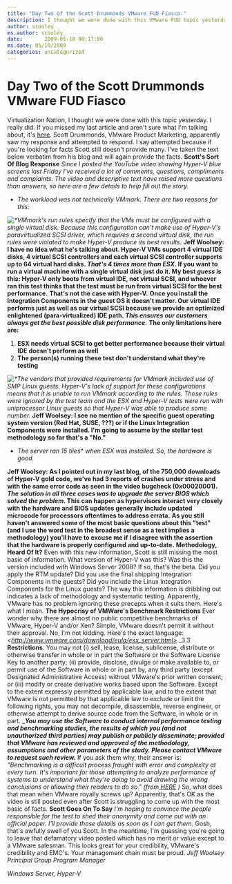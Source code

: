 ```yaml
---
title: "Day Two of the Scott Drummonds VMware FUD Fiasco."
description: I thought we were done with this VMware FUD topic yesterday. I really did.
author: scooley
ms.author: scooley
date:       2009-05-10 00:17:00
ms.date: 05/10/2009
categories: uncategorized
---
```

# Day Two of the Scott Drummonds VMware FUD Fiasco

Virtualization Nation, I thought we were done with this topic yesterday. I really did. If you missed my last article and aren't sure what I'm talking about, it's [here](https://blogs.technet.com/virtualization/archive/2009/05/09/hyper-v-winning-daily-vmware-fud-reaching-new-heights.aspx). Scott Drummonds, VMware Product Marketing, apparently saw my response and attempted to respond. I say attempted because if you're looking for facts Scott still doesn't provide many. I've taken the text below verbatim from his blog and will again provide the facts. **Scott's Sort Of Blog Response** _Since I posted_ _the YouTube video showing Hyper-V blue screens_ _last Friday I've received a lot of comments, questions, compliments and complaints. The video and descriptive text have raised more questions than answers, so here are a few details to help fill out the story._

  * _The workload was not technically VMmark._ _There are two reasons for this:_

_![*](https://blogs.technet.com/controlpanel/blogs/PicExportError)VMmark's run rules specify that the VMs must be configured with a single virtual disk. Because this configuration can't make use of Hyper-V's paravirtualized SCSI driver, which requires a second virtual disk, the run rules were violated to make Hyper-V produce its best results._ **Jeff Woolsey: I have no idea what he's talking about. Hyper-V VMs support 4 virtual IDE disks, 4 virtual SCSI controllers and each virtual SCSI controller supports up to 64 virtual hard disks. _That's 4 times more than ESX_. If you want to run a virtual machine with a single virtual disk just do it. My best _guess_ is this: Hyper-V only boots from virtual IDE, not virtual SCSI, and whoever ran this test thinks that the test must be run from virtual SCSI for the best performance.** **That's not the case with Hyper-V.** **Once you install the Integration Components in the guest OS it doesn't matter. Our virtual IDE performs just as well as our virtual SCSI because we provide an optimized enlightened (para-virtualized) IDE path. _This ensures our customers always get the best possible disk performance._** **The only limitations here are:**

  1. **ESX needs virtual SCSI to get better performance because their virtual IDE doesn't perform as well**
  2. **The person(s) running these test don't understand what they're testing**

_![*](https://blogs.technet.com/controlpanel/blogs/PicExportError)The vendors that provided requirements for VMmark included use of SMP Linux guests. Hyper-V's lack of support for these configurations means that it is unable to run VMmark according to the rules. Those rules were ignored by the test team and the ESX and Hyper-V tests were run with uniprocessor Linux guests so that Hyper-V was able to produce some number._ **Jeff Woolsey: I see no mention of the specific guest operating system version (Red Hat, SUSE, ???) or if the Linux Integration Components were installed. I'm going to assume by the stellar test methodology so far that's a "No."**

  * _The server ran 15 tiles* when ESX was installed. So, the hardware is good._

**Jeff Woolsey: As I pointed out in my last blog, of the 750,000 downloads of Hyper-V gold code, we've had 3 reports of crashes under stress and with the same error code as seen in the video bugcheck (0x00020001). _The solution in all three cases was to upgrade the server BIOS which solved the problem_. This can happen as hypervisors interact very closely with the hardware and BIOS updates generally include updated microcode for processors oftentimes to address errata.** **As you still haven't answered some of the most basic questions about this "test" (and I use the word test in the broadest sense as a test implies a methodology) you'll have to excuse me if I disagree with the assertion that the hardware is properly configured and up-to-date.** **Methodology, Heard Of It?** Even with this new information, Scott is still missing the most basic of information. What version of Hyper-V was this? Was this the version included with Windows Server 2008? If so, that's the beta. Did you apply the RTM update? Did you use the final shipping Integration Components in the guests? Did you include the Linux Integration Components for the Linux guests? The way this information is dribbling out indicates a lack of methodology and systematic testing. Apparently, VMware has no problem ignoring these precepts when it suits them. Here's what I mean. **The Hypocrisy of VMWare's Benchmark Restrictions** Ever wonder why there are almost no public competitive benchmarks of VMware, Hyper-V and/or Xen? Simple, VMware doesn't permit it without their approval. No, I'm not kidding. Here's the exact language: _\<http://www.vmware.com/download/eula/esx_server.html>_ _3.3 **Restrictions**. You may not (i) sell, lease, license, sublicense, distribute or otherwise transfer in whole or in part the Software or the Software License Key to another party; (ii) provide, disclose, divulge or make available to, or permit use of the Software in whole or in part by, any third party (except Designated Administrative Access) without VMware's prior written consent; or (iii) modify or create derivative works based upon the Software. Except to the extent expressly permitted by applicable law, and to the extent that VMware is not permitted by that applicable law to exclude or limit the following rights, you may not decompile, disassemble, reverse engineer, or otherwise attempt to derive source code from the Software, in whole or in part. _**_You may use the Software to conduct internal performance testing and benchmarking studies, _the results of which you (and not unauthorized third parties) may publish or publicly disseminate; provided that VMware has reviewed and approved of the methodology, assumptions and other parameters of the study_. Please contact_ _VMware_ _to request such review._** If you ask them why, their answer is: _"Benchmarking is a difficult process fraught with error and complexity at every turn. It's important for those attempting to analyze performance of systems to understand what they're doing to avoid drawing the wrong conclusions or allowing their readers to do so." (from_[ _HERE_](http://blogs.vmware.com/virtualreality/2009/03/a-big-step-backwards-for-virtualization-benchmarking.html) _)_ So, what does that mean when VMware royally screws up? Apparently, that's OK as the video is still posted even after Scott is struggling to come up with the most basic of facts. **Scott Goes On To Say** _I'm hoping to convince the people responsible for the test to shed their anonymity and come out with an official paper. I'll provide those details as soon as I can get them._ Gosh, that's awfully swell of you Scott. In the meantime, I'm guessing you're going to leave that defamatory video posted which has no merit or value except to a VMware salesman. This looks great for your credibility, VMware's credibility and EMC's. Your management chain must be proud. _Jeff Woolsey_ _Principal Group Program Manager_

_Windows Server, Hyper-V_
